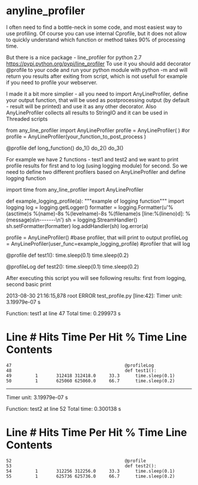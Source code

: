 anyline_profiler
================

I often need to find a bottle-neck in some code, and most easiest way to use profiling. Of course you can use internal Cprofile, but it does not allow to quickly understand which function or method takes 90% of processing time.

But there is a nice package - line_profiler for python 2.7 https://pypi.python.org/pypi/line_profiler
To use it you should add decorator @profile to your code and run your python module with python -m and will return you results after exiting from script, which is not usefull for example if you need to profile your webserver.

I made it a bit more simplier - all you need to import AnyLineProfiler, define your output function, that will be used as postprocessing output (by default - result will be printed) and use it as any other decorator. Also AnyLineProfiler collects all results to StringIO and it can be used in Threaded scripts

from any_line_profiler import AnyLineProfiler
profile =  AnyLineProfiler( ) #or profile =  AnyLineProfiler(your_function_to_post_process )

@profile
def long_function()
   do_1()
   do_2()
   do_3()

For example we have 2 functions - test1 and test2 and we want to print profile results for first and to log (using logging module) for second. So we need to define two different profilers based on AnyLineProfiler and define logging function


import time
from any_line_profiler import AnyLineProfiler

def example_logging_profile(a):
    """example of logging function"""
    import logging
    log = logging.getLogger()
    formatter = logging.Formatter(u'%(asctime)s %(name)-8s %(levelname)-8s %(filename)s [line:%(lineno)d]: %(message)s\n-------\n')
    sh = logging.StreamHandler()
    sh.setFormatter(formatter)
    log.addHandler(sh)
    log.error(a)

profile = AnyLineProfiler() #base profiler, that will print to output
profileLog = AnyLineProfiler(user_func=example_logging_profile) #profiler that will log

@profile
def test1():
    time.sleep(0.1)
    time.sleep(0.2)

@profileLog
def test2():
    time.sleep(0.1)
    time.sleep(0.2)

After executing this script you will see following results: first from logging, second basic print


2013-08-30 21:16:15,878 root     ERROR    test_profile.py [line:42]: Timer unit: 3.19979e-07 s

Function: test1 at line 47
Total time: 0.299973 s

Line #      Hits         Time  Per Hit   % Time  Line Contents
==============================================================
    47                                           @profileLog
    48                                           def test1():
    49         1       312418 312418.0     33.3      time.sleep(0.1)
    50         1       625060 625060.0     66.7      time.sleep(0.2)


-------
Timer unit: 3.19979e-07 s

Function: test2 at line 52
Total time: 0.300138 s

Line #      Hits         Time  Per Hit   % Time  Line Contents
==============================================================
    52                                           @profile
    53                                           def test2():
    54         1       312256 312256.0     33.3      time.sleep(0.1)
    55         1       625736 625736.0     66.7      time.sleep(0.2)

